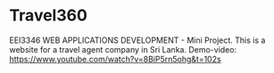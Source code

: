 # Travel360
EEI3346 WEB APPLICATIONS DEVELOPMENT - Mini Project. 
This is a website for a travel agent company in Sri Lanka. 
Demo-video: https://www.youtube.com/watch?v=8BiP5rn5ohg&t=102s
